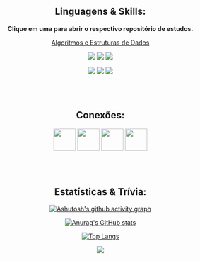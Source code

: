 <div align="center">
  

## Linguagens & Skills:
**Clique em uma para abrir o respectivo repositório de estudos.**
<br>
  
[Algoritmos e Estruturas de Dados](https://github.com/VianaSamuel/Learning-Java-AEDs)

<a href="https://github.com/VianaSamuel/Learning-C"><img src="https://img.shields.io/badge/C-00599C?style=for-the-badge&logo=c&logoColor=white"/></a> <a href="https://github.com/VianaSamuel/Learning-CPP"><img src="https://img.shields.io/badge/C%2B%2B-00599C?style=for-the-badge&logo=c%2B%2B&logoColor=white"/></a> <a href="https://github.com/VianaSamuel/Learning-Java-AEDs"><img src="https://img.shields.io/badge/java-%23ED8B00.svg?style=for-the-badge&logo=java&logoColor=white"/></a>

<a href="https://github.com/VianaSamuel/Learning-WebDev"><img src="https://img.shields.io/badge/HTML5-E34F26?style=for-the-badge&logo=html5&logoColor=white"/></a>
<a href="https://github.com/VianaSamuel/Learning-WebDev"><img src="https://img.shields.io/badge/CSS3-1572B6?style=for-the-badge&logo=css3&logoColor=white"/></a>
<a href="https://github.com/VianaSamuel/Learning-WebDev"><img src="https://img.shields.io/badge/Bootstrap-563D7C?style=for-the-badge&logo=bootstrap&logoColor=white"/></a>
  
<br><br>
  
## Conexões:
<a href="https://www.linkedin.com/in/samuel-luiz-viana/"><img src="https://www.vectorlogo.zone/logos/linkedin/linkedin-tile.svg" width="50"></a>
<a href="https://www.instagram.com/samuluizzz/"><img src="https://www.vectorlogo.zone/logos/instagram/instagram-tile.svg" width="50"></a>
<a href="https://www.sptfy.com/samuluizzz/"><img src="https://www.vectorlogo.zone/logos/spotify/spotify-tile.svg" width="50"></a>
<a href="https://steamcommunity.com/id/panenosistema"><img src="https://www.vectorlogo.zone/logos/steampowered/steampowered-tile.svg" width="50"></a>
 
<br><br>
  
## Estatísticas & Trívia:
[![Ashutosh's github activity graph](https://github-readme-activity-graph.cyclic.app/graph?username=VianaSamuel&custom_title=Contribution%27s%20Graph%3A&bg_color=242424&color=20d364&line=20d364&point=188B42&area=true&hide_border=true&radius=8)](https://github.com/ashutosh00710/github-readme-activity-graph)
  
[![Anurag's GitHub stats](https://github-readme-stats.vercel.app/api?username=VianaSamuel&theme=darcula&card_width=600&line_height=30px&custom_title=Stats%3A&title_color=20d464&icon_color=20d464&show_icons=true&hide_border=true)](https://github.com/anuraghazra/github-readme-stats)

[![Top Langs](https://github-readme-stats.vercel.app/api/top-langs/?username=VianaSamuel&exclude_repo=activity-box,music-box,productive-box,spotify-box&theme=darcula&card_width=600&custom_title=Top%20Languages%3A&title_color=20d464&hide_border=true)](https://github.com/anuraghazra/github-readme-stats)

<img src="https://spotify-recently-played-readme.vercel.app/api?user=5lmidc5vcdasdtbchdeo7t0m8&width=600">


</div>
